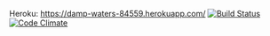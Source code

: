 Heroku: https://damp-waters-84559.herokuapp.com/
[![Build Status](https://travis-ci.org/pirtnea/wadror.png)](https://travis-ci.org/pirtnea/wadror)
[![Code Climate](https://codeclimate.com/github/pirtnea/wadror.png)](https://codeclimate.com/github/pirtnea/wadror)